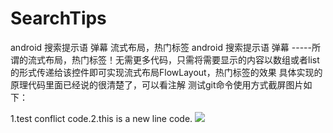 # SearchTips
android 搜索提示语 弹幕 流式布局，热门标签
android 搜索提示语 弹幕 -----所谓的流式布局，热门标签！无需更多代码，只需将需要显示的内容以数组或者list的形式传递给该控件即可实现流式布局FlowLayout，热门标签的效果
具体实现的原理代码里面已经说的很清楚了，可以看注解
测试git命令使用方式截屏图片如下：

1.test conflict code.2.this is a new line code.
![](https://github.com/xujinping/SearchTips/blob/master/app/src/main/raw/screenShot.png)
